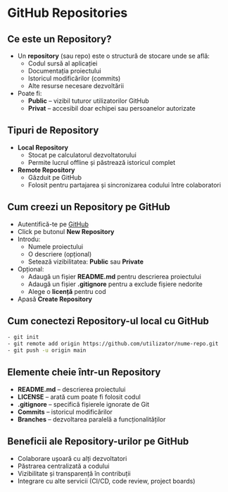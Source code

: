 # GitHub Repositories

## Ce este un Repository?
- Un **repository** (sau repo) este o structură de stocare unde se află:
  - Codul sursă al aplicației
  - Documentația proiectului
  - Istoricul modificărilor (commits)
  - Alte resurse necesare dezvoltării
- Poate fi:
  - **Public** – vizibil tuturor utilizatorilor GitHub
  - **Privat** – accesibil doar echipei sau persoanelor autorizate

## Tipuri de Repository
- **Local Repository**
  - Stocat pe calculatorul dezvoltatorului
  - Permite lucrul offline și păstrează istoricul complet
- **Remote Repository**
  - Găzduit pe GitHub
  - Folosit pentru partajarea și sincronizarea codului între colaboratori

## Cum creezi un Repository pe GitHub
- Autentifică-te pe [GitHub](https://github.com)
- Click pe butonul **New Repository**
- Introdu:
  - Numele proiectului
  - O descriere (opțional)
  - Setează vizibilitatea: **Public** sau **Private**
- Opțional:
  - Adaugă un fișier **README.md** pentru descrierea proiectului
  - Adaugă un fișier **.gitignore** pentru a exclude fișiere nedorite
  - Alege o **licență** pentru cod
- Apasă **Create Repository**

## Cum conectezi Repository-ul local cu GitHub
```bash
- git init
- git remote add origin https://github.com/utilizator/nume-repo.git
- git push -u origin main
```
## Elemente cheie într-un Repository
- **README.md** – descrierea proiectului
- **LICENSE** – arată cum poate fi folosit codul
- **.gitignore** – specifică fișierele ignorate de Git
- **Commits** – istoricul modificărilor
- **Branches** – dezvoltarea paralelă a funcționalităților

## Beneficii ale Repository-urilor pe GitHub
- Colaborare ușoară cu alți dezvoltatori
- Păstrarea centralizată a codului
- Vizibilitate și transparență în contribuții
- Integrare cu alte servicii (CI/CD, code review, project boards)
